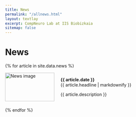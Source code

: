 ```yaml
---
title: News
permalink: "/allnews.html"
layout: textlay
excerpt: CompNeuro Lab at IIS Biobizkaia
sitemap: false
---
```


# News

{% for article in site.data.news %}
<div style="display: flex; margin-bottom: 20px;">
  <div style="flex: 1; margin-right: 20px;">
    <img src="{{ article.image }}" alt="News image" style="width: 100%;">
  </div>
  <div style="flex: 2;">
    <p><strong>{{ article.date }}</strong><br>{{ article.headline | markdownify }}</p>
    <p>{{ article.description }}</p>
  </div>
</div>
{% endfor %}

